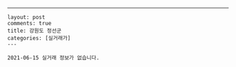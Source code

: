 ---
    layout: post
    comments: true
    title: 강원도 정선군
    categories: [실거래가]
    ---

    2021-06-15 실거래 정보가 없습니다.

    